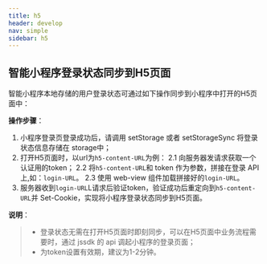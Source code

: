 ```yaml
---
title: h5
header: develop
nav: simple
sidebar: h5
---
```

## 智能小程序登录状态同步到H5页面

智能小程序本地存储的用户登录状态可通过如下操作同步到小程序中打开的H5页面中：

**操作步骤**：  
1. 小程序登录页登录成功后，请调用 setStorage 或者 setStorageSync 将登录状态信息存储在 storage中；
2. 打开H5页面时，以url为`h5-content-URL`为例：
    2.1 向服务器发请求获取一个认证用的token；
    2.2 将`h5-content-URL`和 token 作为参数，拼接在登录 API 上,如：`login-URL`。
    2.3 使用 web-view 组件加载拼接好的`login-URL`。
3. 服务器收到`login-URL`L请求后验证token，验证成功后重定向到`h5-content-URL`并 Set-Cookie，实现将小程序登录状态同步到H5页面。


 **说明**：
> * 登录状态无需在打开H5页面时即刻同步，可以在H5页面中业务流程需要时，通过 jssdk 的 api 调起小程序的登录页面；
> * 为token设置有效期，建议为1-2分钟。
